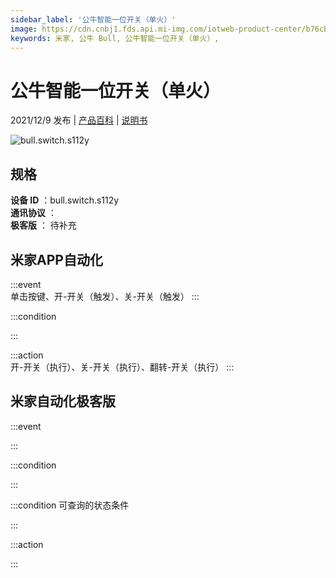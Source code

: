 ```yaml
---
sidebar_label: '公牛智能一位开关（单火）'
image: https://cdn.cnbj1.fds.api.mi-img.com/iotweb-product-center/b76cb50f1446aaa17a8d3d73d0e003da_1637715272446.png?GalaxyAccessKeyId=AKVGLQWBOVIRQ3XLEW&Expires=9223372036854775807&Signature=zSKN+Xm6nXM2ae3cDp9O2LqvjC4=
keywords: 米家, 公牛 Bull, 公牛智能一位开关（单火）, 
---
```

# 公牛智能一位开关（单火）

2021/12/9 发布 | [产品百科](https://home.mi.com/webapp/content/baike/product/index.html?model=bull.switch.s112y/) | [说明书](https://home.mi.com/views/introduction.html?model=bull.switch.s112y&region=cn)

![bull.switch.s112y](https://cdn.cnbj1.fds.api.mi-img.com/iotweb-product-center/b76cb50f1446aaa17a8d3d73d0e003da_1637715272446.png?GalaxyAccessKeyId=AKVGLQWBOVIRQ3XLEW&Expires=9223372036854775807&Signature=zSKN+Xm6nXM2ae3cDp9O2LqvjC4=)

## 规格  
> 
**设备 ID** ：bull.switch.s112y  
**通讯协议** ：  
**极客版**  ： 待补充 


## 米家APP自动化  

:::event  
单击按键、开-开关（触发）、关-开关（触发）
:::

:::condition  

:::

:::action   
开-开关（执行）、关-开关（执行）、翻转-开关（执行）
:::

## 米家自动化极客版  

:::event  

:::

:::condition  

:::

:::condition 可查询的状态条件  

:::

:::action  

:::

        
